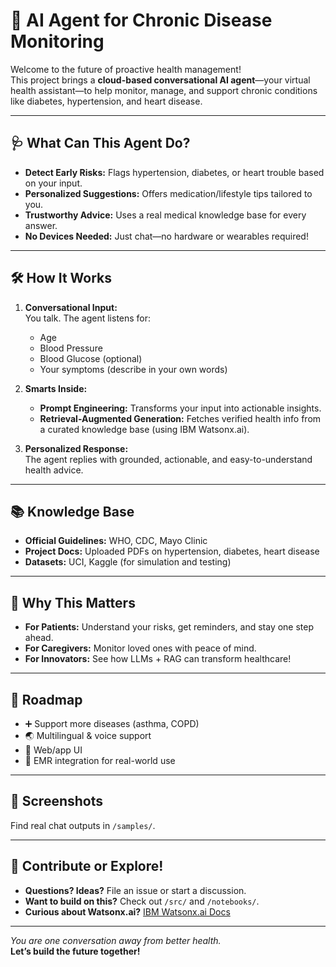 # 🤖 AI Agent for Chronic Disease Monitoring

Welcome to the future of proactive health management!  
This project brings a **cloud-based conversational AI agent**—your virtual health assistant—to help monitor, manage, and support chronic conditions like diabetes, hypertension, and heart disease.

---

## 🩺 What Can This Agent Do?
- **Detect Early Risks:** Flags hypertension, diabetes, or heart trouble based on your input.
- **Personalized Suggestions:** Offers medication/lifestyle tips tailored to you.
- **Trustworthy Advice:** Uses a real medical knowledge base for every answer.
- **No Devices Needed:** Just chat—no hardware or wearables required!

---

## 🛠️ How It Works

1. **Conversational Input:**  
   You talk. The agent listens for:  
   - Age  
   - Blood Pressure  
   - Blood Glucose (optional)  
   - Your symptoms (describe in your own words)

2. **Smarts Inside:**  
   - **Prompt Engineering:** Transforms your input into actionable insights.
   - **Retrieval-Augmented Generation:** Fetches verified health info from a curated knowledge base (using IBM Watsonx.ai).

3. **Personalized Response:**  
   The agent replies with grounded, actionable, and easy-to-understand health advice.

---

## 📚 Knowledge Base

- **Official Guidelines:** WHO, CDC, Mayo Clinic
- **Project Docs:** Uploaded PDFs on hypertension, diabetes, heart disease
- **Datasets:** UCI, Kaggle (for simulation and testing)

---

## 🌟 Why This Matters

- **For Patients:** Understand your risks, get reminders, and stay one step ahead.
- **For Caregivers:** Monitor loved ones with peace of mind.
- **For Innovators:** See how LLMs + RAG can transform healthcare!

---

## 🧭 Roadmap

- ➕ Support more diseases (asthma, COPD)
- 🌏 Multilingual & voice support
- 📱 Web/app UI
- 🥽 EMR integration for real-world use

---

## 📸 Screenshots

Find real chat outputs in `/samples/`.

---

## 🙌 Contribute or Explore!

- **Questions? Ideas?** File an issue or start a discussion.
- **Want to build on this?** Check out `/src/` and `/notebooks/`.
- **Curious about Watsonx.ai?** [IBM Watsonx.ai Docs](https://www.ibm.com/products/watsonx-ai)

---

_You are one conversation away from better health._  
**Let’s build the future together!**
